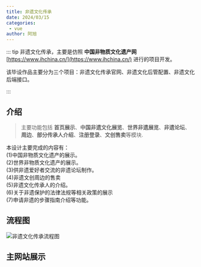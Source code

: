 ```yaml
---
title: 非遗文化传承
date: 2024/03/15
categories:
 - vue
author: 阿旭
---
```

::: tip
非遗文化传承，主要是仿照 **中国非物质文化遗产网** [https://www.ihchina.cn/](https://www.ihchina.cn/) 进行的项目开发。

该毕设作品主要分为三个项目：非遗文化传承官网、非遗文化后管配置、非遗文化后端接口。

:::

## 介绍
>  主要功能包括 **首页展示**、**中国非遗文化展览**、**世界非遗展览**、**非遗论坛**、**周边**、**部分传承人介绍**、**注册登录**、**文创售卖**等模块.

本设计主要完成的内容有：    
(1)中国非物质文化遗产的展示。    
(2)世界非物质文化遗产的展示。     
(3)供非遗爱好者交流的非遗论坛制作。    
(4)非遗文创周边的售卖   
(5)非遗文化传承人的介绍。   
(6)关于非遗保护的法律法规等相关政策的展示   
(7)申请非遗的步骤指南介绍等功能。   

## 流程图
![非遗文化传承流程图](https://img.liugezhou.online/bishe/feiyi/1.jpg)

## 主网站展示
<Swiper :items="['https://img.liugezhou.online/bishe/feiyi/web-index.jpg','https://img.liugezhou.online/bishe/feiyi/web-zgfy.jpg','https://img.liugezhou.online/bishe/feiyi/web-sjfy.jpg','https://img.liugezhou.online/bishe/feiyi/web-fylt.jpg','https://img.liugezhou.online/bishe/feiyi/web-flfg.jpg','https://img.liugezhou.online/bishe/feiyi/web-sbzn.jpg','https://img.liugezhou.online/bishe/feiyi/web-ccr.jpg','https://img.liugezhou.online/bishe/feiyi/web-zhoubian.jpg','https://img.liugezhou.online/bishe/feiyi/web-ddgl.jpg','https://img.liugezhou.online/bishe/feiyi/web-dzgl.jpg']"/>
